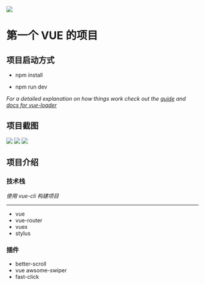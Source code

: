 ![](https://github.com/woyasuohen6/travel/blob/master/introduction-img/0.png)
# 第一个 VUE 的项目
## 项目启动方式
- npm install  

- npm run dev  

*For a detailed explanation on how things work check out the [guide](http://vuejs-templates.github.io/webpack/) and [docs for vue-loader](http://vuejs.github.io/vue-loader)*

## 项目截图
![](https://github.com/woyasuohen6/travel/blob/master/introduction-img/1.PNG)
![](https://github.com/woyasuohen6/travel/blob/master/introduction-img/2.PNG)
![](https://github.com/woyasuohen6/travel/blob/master/introduction-img/3.PNG)

## 项目介绍

### 技术栈

*使用 vue-cli 构建项目*
***
- vue
- vue-router
- vuex
- stylus

### 插件

- better-scroll
- vue awsome-swiper
- fast-click